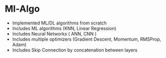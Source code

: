 # Ml-Algo

- Implemented ML/DL algorithms from scratch
- Includes ML algorithms (KNN, Linear Regression)
- Includes Neural Networks ( ANN, CNN )
- Includes multiple optimizers (Gradient Descent, Momentum, RMSProp, Adam)
- Includes Skip Connection by concatenation between layers
